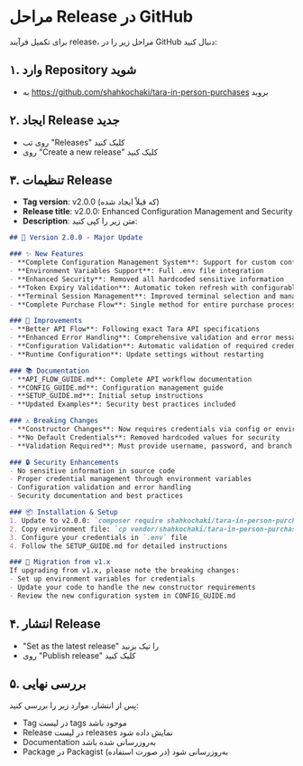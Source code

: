 # مراحل Release در GitHub

برای تکمیل فرآیند release، مراحل زیر را در GitHub دنبال کنید:

## ۱. وارد Repository شوید
- به https://github.com/shahkochaki/tara-in-person-purchases بروید

## ۲. ایجاد Release جدید
- روی تب "Releases" کلیک کنید
- روی "Create a new release" کلیک کنید

## ۳. تنظیمات Release
- **Tag version**: v2.0.0 (که قبلاً ایجاد شده)
- **Release title**: v2.0.0: Enhanced Configuration Management and Security
- **Description**: متن زیر را کپی کنید:

```markdown
## 🚀 Version 2.0.0 - Major Update

### ✨ New Features
- **Complete Configuration Management System**: Support for custom config arrays and runtime updates
- **Environment Variables Support**: Full .env file integration
- **Enhanced Security**: Removed all hardcoded sensitive information
- **Token Expiry Validation**: Automatic token refresh with configurable buffer
- **Terminal Session Management**: Improved terminal selection and management
- **Complete Purchase Flow**: Single method for entire purchase process

### 🔧 Improvements  
- **Better API Flow**: Following exact Tara API specifications
- **Enhanced Error Handling**: Comprehensive validation and error messages
- **Configuration Validation**: Automatic validation of required credentials
- **Runtime Configuration**: Update settings without restarting

### 📚 Documentation
- **API_FLOW_GUIDE.md**: Complete API workflow documentation
- **CONFIG_GUIDE.md**: Configuration management guide
- **SETUP_GUIDE.md**: Initial setup instructions
- **Updated Examples**: Security best practices included

### ⚠️ Breaking Changes
- **Constructor Changes**: Now requires credentials via config or environment variables
- **No Default Credentials**: Removed hardcoded values for security
- **Validation Required**: Must provide username, password, and branch code

### 🔒 Security Enhancements
- No sensitive information in source code
- Proper credential management through environment variables
- Configuration validation and error handling
- Security documentation and best practices

### 📦 Installation & Setup
1. Update to v2.0.0: `composer require shahkochaki/tara-in-person-purchases:^2.0`
2. Copy environment file: `cp vendor/shahkochaki/tara-in-person-purchases/.env.example .env`
3. Configure your credentials in `.env` file
4. Follow the SETUP_GUIDE.md for detailed instructions

### 🔄 Migration from v1.x
If upgrading from v1.x, please note the breaking changes:
- Set up environment variables for credentials
- Update your code to handle the new constructor requirements
- Review the new configuration system in CONFIG_GUIDE.md
```

## ۴. انتشار Release
- "Set as the latest release" را تیک بزنید
- روی "Publish release" کلیک کنید

## ۵. بررسی نهایی
پس از انتشار، موارد زیر را بررسی کنید:
- Tag در لیست tags موجود باشد
- Release در لیست releases نمایش داده شود
- Documentation به‌روزرسانی شده باشد
- Package در Packagist (در صورت استفاده) به‌روزرسانی شود